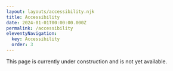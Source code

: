 ```yaml
---
layout: layouts/accessibility.njk
title: Accessibility
date: 2024-01-01T00:00:00.000Z
permalink: /accessibility
eleventyNavigation:
  key: Accessibility
  order: 3
---
```


This page is currently under construction and is not yet available.
